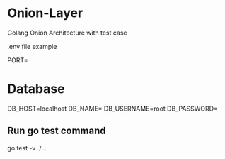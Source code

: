 # Onion-Layer
Golang Onion Architecture with test case

.env file example 

PORT=

# Database
DB_HOST=localhost
DB_NAME=
DB_USERNAME=root
DB_PASSWORD=

## Run go test command
go test -v ./...
